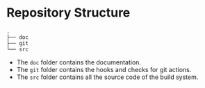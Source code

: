 # Repository Structure

```tree
.
├── doc
├── git
└── src
```

- The `doc` folder contains the documentation.
- The `git` folder contains the hooks and checks for git actions.
- The `src` folder contains all the source code of the build system.